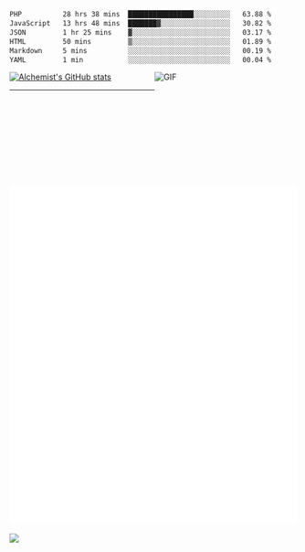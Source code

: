 <!--START_SECTION:waka-->

```text
PHP          28 hrs 38 mins  ████████████████░░░░░░░░░   63.88 %
JavaScript   13 hrs 48 mins  ███████▓░░░░░░░░░░░░░░░░░   30.82 %
JSON         1 hr 25 mins    ▓░░░░░░░░░░░░░░░░░░░░░░░░   03.17 %
HTML         50 mins         ▒░░░░░░░░░░░░░░░░░░░░░░░░   01.89 %
Markdown     5 mins          ░░░░░░░░░░░░░░░░░░░░░░░░░   00.19 %
YAML         1 min           ░░░░░░░░░░░░░░░░░░░░░░░░░   00.04 %
```

<!--END_SECTION:waka-->

[![Alchemist's GitHub stats](https://github-readme-stats.vercel.app/api?username=DrMaxis&show_icons=true&theme=outrun&count_private=true)](#)
<img align="right" alt="GIF" src="https://user-images.githubusercontent.com/5355808/139111924-210cc6fa-9fb1-4dac-929d-6324a5836a92.gif" width="250" height="200" />
<hr />

![](https://raw.githubusercontent.com/DrMaxis/github-stats-transparent/output/generated/overview.svg)
![](https://raw.githubusercontent.com/DrMaxis/github-stats-transparent/output/generated/languages.svg)

 
<a href="https://count.getloli.com/"><img src="https://count.getloli.com/get/@:maxis-the-alchemist?theme=rule34"></a>
<!-- https://count.getloli.com/get/@alchemist?theme=rule34 -->
<br>
